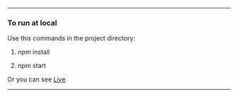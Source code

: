 ---------------

### To run at local
Use this commands in the project directory:

1. npm install

2. npm start

Or you can see [Live](https://react-to-do-list-asy.netlify.app/)

---------------
